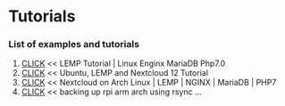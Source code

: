 # Tutorials

### List of examples and tutorials

1. [CLICK](https://github.com/VfcD/P1) << LEMP Tutorial | Linux Enginx MariaDB Php7.0 
2. [CLICK](https://github.com/VfcD/P2) << Ubuntu, LEMP and Nextcloud 12 Tutorial
3. [CLICK](https://github.com/VfcD/P3) << Nextcloud on Arch Linux | LEMP | NGINX | MariaDB | PHP7
4. [CLICK](https://github.com/VfcD/P4) << backing up rpi arm arch using rsync 
...
